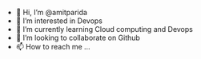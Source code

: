 - 👋 Hi, I’m @amitparida
- 👀 I’m interested in Devops
- 🌱 I’m currently learning Cloud computing and Devops
- 💞️ I’m looking to collaborate on Github
- 📫 How to reach me ...

<!---
paridaamit24/paridaamit24 is a ✨ special ✨ repository because its `README.md` (this file) appears on your GitHub profile.
You can click the Preview link to take a look at your changes.
--->
